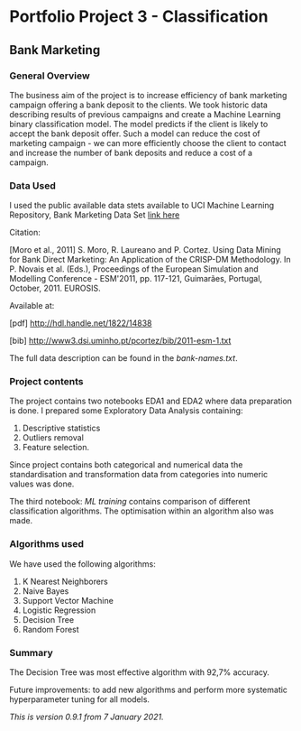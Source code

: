 # Portfolio Project 3 - Classification

## Bank Marketing

### General Overview
The business aim of the project is to increase efficiency of bank marketing campaign offering a bank deposit to the clients.
We took historic data describing results of previous campaigns and create a Machine Learning binary classification model. The model predicts if the client is likely to accept the bank deposit offer. Such a model can reduce the cost of marketing campaign - we can more efficiently choose the client to contact and increase the number of bank deposits and reduce a cost of a campaign. 



### Data Used
I used the public available data stets available to 
UCI Machine Learning Repository, Bank Marketing Data Set
[link here](https://archive.ics.uci.edu/ml/datasets/Bank+Marketing#)

Citation: 

 [Moro et al., 2011] S. Moro, R. Laureano and P. Cortez. Using Data Mining for Bank Direct Marketing: An Application of the CRISP-DM Methodology. 
  In P. Novais et al. (Eds.), Proceedings of the European Simulation and Modelling Conference - ESM'2011, pp. 117-121, Guimarães, Portugal, October, 2011. EUROSIS.

  Available at: 
  
  [pdf] http://hdl.handle.net/1822/14838
  
 [bib] http://www3.dsi.uminho.pt/pcortez/bib/2011-esm-1.txt

The full data description can be found in the *bank-names.txt*.

### Project contents

The project contains two notebooks EDA1 and EDA2 where data preparation is done. I prepared some Exploratory Data Analysis containing:
1. Descriptive statistics
2. Outliers removal
3. Feature selection.

Since project contains both categorical and numerical data the standardisation and transformation data from categories into numeric values was done.

The third notebook: *ML training* contains comparison of different classification algorithms. The optimisation within an algorithm also was made.

### Algorithms used

We have used the following algorithms: 
1. K Nearest Neighborers
2. Naive Bayes
3. Support Vector Machine
4. Logistic Regression
5. Decision Tree
6. Random Forest


### Summary

The Decision Tree was most effective algorithm with 92,7% accuracy.


Future improvements: to add new algorithms and perform more systematic hyperparameter tuning for all models. 

*This is version 0.9.1 from 7 January 2021.*


